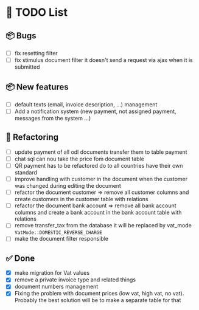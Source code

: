 # 🧠 TODO List

## 📦 Bugs

- [ ] fix resetting filter
- [ ] fix stimulus document filter it doesn't send a request via ajax when it is submitted

## 📦 New features

- [ ] default texts (email, invoice description, ...) management
- [ ] Add a notification system (new payment, not assigned payment, messages from the system ...)

## 🔧 Refactoring

- [ ] update payment of all odl documents transfer them to table payment
- [ ] chat sql can nou take the price fom document table
- [ ] QR payment has to be refactored do to all countries have their own standard
- [ ] improve handling with customer in the document when the customer was changed during editing the document
- [ ] refactor the document customer ⇒ remove all customer columns and create customers in the customer table with
  relations
- [ ] refactor the document bank account ⇒ remove all bank account columns and create a bank account in the bank account
  table with relations
- [ ] remove transfer_tax from the database it will be replaced by vat_mode ``VatMode::DOMESTIC_REVERSE_CHARGE``
- [ ] make the document filter responsible

## ✅ Done

- [x] make migration for Vat values
- [x] remove a private invoice type and related things
- [x] document numbers management
- [x] Fixing the problem with document prices (low vat, high vat, no vat). Probably the best solution will be to make a
  separate table for that